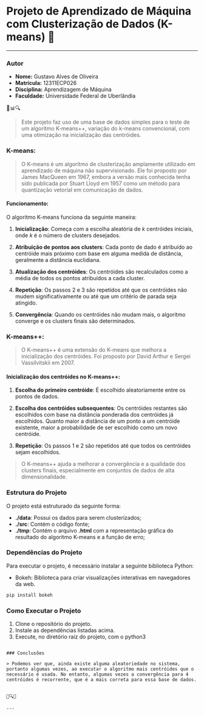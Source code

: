 # Projeto de Aprendizado de Máquina com Clusterização de Dados (K-means) 🧠
---
### Autor
- **Nome:** Gustavo Alves de Oliveira
- **Matrícula:** 12311ECP026
- **Disciplina:** Aprendizagem de Máquina
- **Faculdade:** Universidade Federal de Uberlândia


🤖📊🔍

> Este projeto faz uso de uma base de dados simples para o teste de um algoritmo K-means++, variação do k-means convencional, com uma otimização na inicialização das centróides.



### K-means:

>O K-means é um algoritmo de clusterização amplamente utilizado em aprendizado de máquina não supervisionado. Ele foi proposto por James MacQueen em 1967, embora a versão mais conhecida tenha sido publicada por Stuart Lloyd em 1957 como um método para quantização vetorial em comunicação de dados.

#### Funcionamento:

O algoritmo K-means funciona da seguinte maneira:

1. **Inicialização**: Começa com a escolha aleatória de *k* centróides iniciais, onde *k* é o número de clusters desejados.

2. **Atribuição de pontos aos clusters**: Cada ponto de dado é atribuído ao centróide mais próximo com base em alguma medida de distância, geralmente a distância euclidiana.

3. **Atualização dos centróides**: Os centróides são recalculados como a média de todos os pontos atribuídos a cada cluster.

4. **Repetição**: Os passos 2 e 3 são repetidos até que os centróides não mudem significativamente ou até que um critério de parada seja atingido.

5. **Convergência**: Quando os centróides não mudam mais, o algoritmo converge e os clusters finais são determinados.

### K-means++:

>O K-means++ é uma extensão do K-means que melhora a inicialização dos centróides. Foi proposto por David Arthur e Sergei Vassilvitskii em 2007.

#### Inicialização dos centróides no K-means++:

1. **Escolha do primeiro centróide**: É escolhido aleatoriamente entre os pontos de dados.

2. **Escolha dos centróides subsequentes**: Os centróides restantes são escolhidos com base na distância ponderada dos centróides já escolhidos. Quanto maior a distância de um ponto a um centróide existente, maior a probabilidade de ser escolhido como um novo centróide.

3. **Repetição**: Os passos 1 e 2 são repetidos até que todos os centróides sejam escolhidos.

>O K-means++ ajuda a melhorar a convergência e a qualidade dos clusters finais, especialmente em conjuntos de dados de alta dimensionalidade.


### Estrutura do Projeto

O projeto está estruturado da seguinte forma:

- **./data**: Possui os dados para serem clusterizados;
- **./src**: Contém o código fonte;
- **./tmp**: Contém o arquivo **.html** com a representação gráfica do resultado do algoritmo K-means e a função de erro;

### Dependências do Projeto

Para executar o projeto, é necessário instalar a seguinte biblioteca Python:

- Bokeh: Biblioteca para criar visualizações interativas em navegadores da web.

```bash
pip install bokeh
```

### Como Executar o Projeto

1. Clone o repositório do projeto.
2. Instale as dependências listadas acima.
3. Execute, no diretório raiz do projeto, com o python3
```

### Conclusões

> Podemos ver que, ainda existe alguma aleatoriedade no sistema, portanto algumas vezes, ao executar o algoritmo mais centróides que o necessário é usada. No entanto, algumas vezes a convergência para 4 centróides é recorrente, que é a mais correta para essa base de dados.


🚀🔍💡

---
